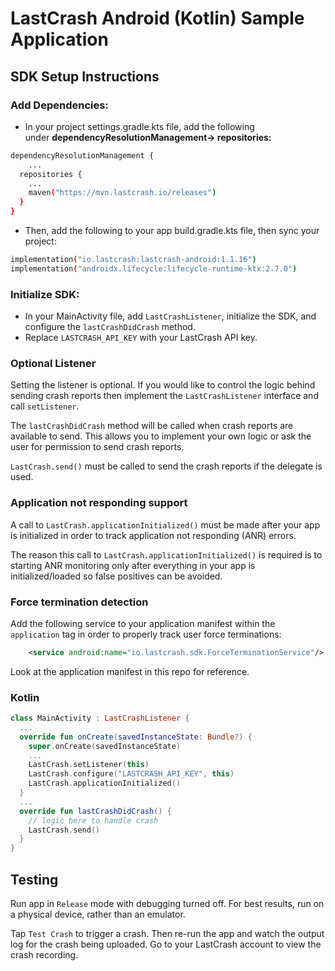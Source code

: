 # LastCrash Android (Kotlin) Sample Application

## SDK Setup Instructions

### Add Dependencies:

- In your project settings.gradle.kts file, add the following under **dependencyResolutionManagement-> repositories:**

```bash
dependencyResolutionManagement {
	...
  repositories {
    ...
    maven("https://mvn.lastcrash.io/releases")
  }
}
```

- Then, add the following to your app build.gradle.kts file, then sync your project:

```bash
implementation("io.lastcrash:lastcrash-android:1.1.16")
implementation("androidx.lifecycle:lifecycle-runtime-ktx:2.7.0")
```

### Initialize SDK:

- In your MainActivity file, add `LastCrashListener`, initialize the SDK, and configure the `lastCrashDidCrash` method.
- Replace `LASTCRASH_API_KEY` with your LastCrash API key.

### Optional Listener

Setting the listener is optional.  If you would like to control the logic behind sending crash reports then implement the `LastCrashListener` interface and call `setListener`.

The `lastCrashDidCrash` method will be called when crash reports are available to send.  This allows you to implement your own logic or ask the user for permission to send crash reports.

`LastCrash.send()` must be called to send the crash reports if the delegate is used.

### Application not responding support

A call to `LastCrash.applicationInitialized()` must be made after your app is initialized in order to track application not responding (ANR) errors.

The reason this call to `LastCrash.applicationInitialized()` is required is to starting ANR monitoring only after everything in your app is initialized/loaded so false positives can be avoided.

### Force termination detection

Add the following service to your application manifest within the `application` tag in order to properly track user force terminations:

```xml
    <service android:name="io.lastcrash.sdk.ForceTerminationService"/>
```

Look at the application manifest in this repo for reference.

### Kotlin

```kotlin
class MainActivity : LastCrashListener {
  ...
  override fun onCreate(savedInstanceState: Bundle?) {
    super.onCreate(savedInstanceState)
    ...
    LastCrash.setListener(this)
    LastCrash.configure("LASTCRASH_API_KEY", this)
    LastCrash.applicationInitialized()
  }
  ...
  override fun lastCrashDidCrash() {
    // logic here to handle crash
    LastCrash.send()
  }
}
```

## Testing

Run app in `Release` mode with debugging turned off. For best results, run on a physical device, rather than an emulator.

Tap `Test Crash` to trigger a crash.  Then re-run the app and watch the output log for the crash being uploaded.  Go to your LastCrash account to view the crash recording.